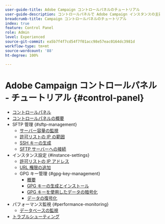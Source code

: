 ```yaml
---
user-guide-title: Adobe Campaign コントロールパネルのチュートリアル
user-guide-description: コントロールパネルで Adobe Campaign インスタンスの主要なアセットを監視したり、管理タスクを実行したりする方法を説明します。
breadcrumb-title: Campaign コントロールパネルのチュートリアル
index: true
feature: Control Panel
role: Admin
level: Experienced
source-git-commit: ea5b7f4f7cd54f7f01acc98e57eac0164dc3981d
workflow-type: tm+mt
source-wordcount: '88'
ht-degree: 100%

---
```



# Adobe Campaign コントロールパネル - チュートリアル {#control-panel}

+ [コントロールパネル](/help/control-panel-tutorials/control-panel-overview.md)
+ [コントロールパネルの概要](/help/control-panel-tutorials/get-started.md)
+ SFTP 管理 {#sftp-management}
   + [サーバー容量の監視](/help/control-panel-tutorials/sftp-management/monitor-server-capacity.md)
   + [許可リストの IP の範囲](/help/control-panel-tutorials/sftp-management/allowlist-ip-range.md)
   + [SSH キーの生成](/help/control-panel-tutorials/sftp-management/generate-ssh-key.md)
   + [SFTP サーバーへの接続](/help/control-panel-tutorials/sftp-management/connect-to-sftp-server.md)
+ インスタンス設定 {#instance-settings}
   + [許可リストの IP アドレス](/help/control-panel-tutorials/instance-settings/allowlist-ip-address.md)
   + [URL 権限の追加](/help/control-panel-tutorials/instance-settings/add-url-permissions.md)
   + GPG キー管理 {#gpg-key-management}
      + [概要](/help/control-panel-tutorials/instance-settings/gpg-key-management/gpg-key-management-overview.md)
      + [GPG キーの生成とインストール](/help/control-panel-tutorials/instance-settings/gpg-key-management/generate-and-install-gpg-keys.md)
      + [GPG キーを使用したデータの暗号化](/help/control-panel-tutorials/instance-settings/gpg-key-management/use-a-gpg-key-to-encrypt-data.md)
      + [データの復号化](/help/control-panel-tutorials/instance-settings/gpg-key-management/decrypt-data.md)
+ パフォーマンス監視 {#performance-monitoring}
   + [データベースの監視](/help/control-panel-tutorials/performance-monitoring/monitor-databases.md)
+ [トラブルシューティング](/help/control-panel-tutorials/troubleshooting.md)
